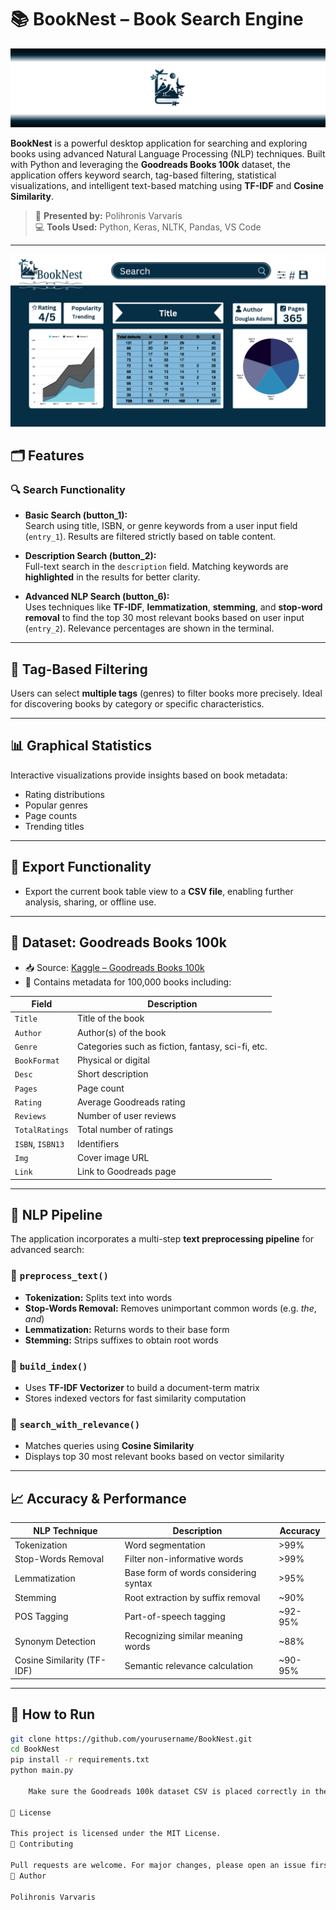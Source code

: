 # 📚 BookNest – Book Search Engine

![alt text](./Banner.png)


**BookNest** is a powerful desktop application for searching and exploring books using advanced Natural Language Processing (NLP) techniques. Built with Python and leveraging the **Goodreads Books 100k** dataset, the application offers keyword search, tag-based filtering, statistical visualizations, and intelligent text-based matching using **TF-IDF** and **Cosine Similarity**.

> 👤 **Presented by:** Polihronis Varvaris  
> 💻 **Tools Used:** Python, Keras, NLTK, Pandas, VS Code  

---

![alt text](./start.png)

## 🗂️ Features

### 🔍 Search Functionality

- **Basic Search (button_1):**  
  Search using title, ISBN, or genre keywords from a user input field (`entry_1`). Results are filtered strictly based on table content.

- **Description Search (button_2):**  
  Full-text search in the `description` field. Matching keywords are **highlighted** in the results for better clarity.

- **Advanced NLP Search (button_6):**  
  Uses techniques like **TF-IDF**, **lemmatization**, **stemming**, and **stop-word removal** to find the top 30 most relevant books based on user input (`entry_2`). Relevance percentages are shown in the terminal.

---

## 🔎 Tag-Based Filtering

Users can select **multiple tags** (genres) to filter books more precisely. Ideal for discovering books by category or specific characteristics.

---

## 📊 Graphical Statistics

Interactive visualizations provide insights based on book metadata:
- Rating distributions
- Popular genres
- Page counts
- Trending titles

---

## 💾 Export Functionality

- Export the current book table view to a **CSV file**, enabling further analysis, sharing, or offline use.

---

## 📂 Dataset: Goodreads Books 100k

- 📥 Source: [Kaggle – Goodreads Books 100k](https://www.kaggle.com/datasets/mdhamani/goodreads-books-100k/data)  
- 📘 Contains metadata for 100,000 books including:

| Field        | Description |
|--------------|-------------|
| `Title`         | Title of the book |
| `Author`        | Author(s) of the book |
| `Genre`         | Categories such as fiction, fantasy, sci-fi, etc. |
| `BookFormat`    | Physical or digital |
| `Desc`          | Short description |
| `Pages`         | Page count |
| `Rating`        | Average Goodreads rating |
| `Reviews`       | Number of user reviews |
| `TotalRatings`  | Total number of ratings |
| `ISBN`, `ISBN13`| Identifiers |
| `Img`           | Cover image URL |
| `Link`          | Link to Goodreads page |

---

## 🧠 NLP Pipeline

The application incorporates a multi-step **text preprocessing pipeline** for advanced search:

### 📌 `preprocess_text()`
- **Tokenization:** Splits text into words
- **Stop-Words Removal:** Removes unimportant common words (e.g. *the*, *and*)
- **Lemmatization:** Returns words to their base form
- **Stemming:** Strips suffixes to obtain root words

### 🧾 `build_index()`
- Uses **TF-IDF Vectorizer** to build a document-term matrix
- Stores indexed vectors for fast similarity computation

### 🔎 `search_with_relevance()`
- Matches queries using **Cosine Similarity**
- Displays top 30 most relevant books based on vector similarity

---

## 📈 Accuracy & Performance

| NLP Technique          | Description                                             | Accuracy |
|------------------------|---------------------------------------------------------|----------|
| Tokenization           | Word segmentation                                       | >99%     |
| Stop-Words Removal     | Filter non-informative words                            | >99%     |
| Lemmatization          | Base form of words considering syntax                   | >95%     |
| Stemming               | Root extraction by suffix removal                       | ~90%     |
| POS Tagging            | Part-of-speech tagging                                  | ~92-95%  |
| Synonym Detection      | Recognizing similar meaning words                       | ~88%     |
| Cosine Similarity (TF-IDF) | Semantic relevance calculation                      | ~90-95%  |

---

## 🏁 How to Run

```bash
git clone https://github.com/yourusername/BookNest.git
cd BookNest
pip install -r requirements.txt
python main.py

    Make sure the Goodreads 100k dataset CSV is placed correctly in the project folder.

📝 License

This project is licensed under the MIT License.
🤝 Contributing

Pull requests are welcome. For major changes, please open an issue first to discuss what you would like to change or improve.
👤 Author

Polihronis Varvaris
